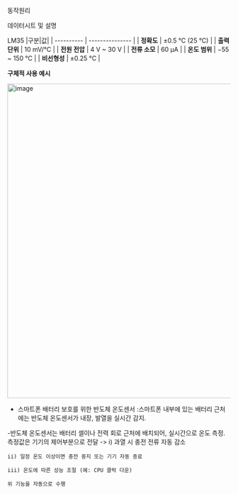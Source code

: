 


동작원리






데이터시트 및 설명

LM35
|구분|값|
| ---------- | --------------- |
| **정확도**    | ±0.5 °C (25 °C) |
| **출력 단위** | 10 mV/°C        |
| **전원 전압**  | 4 V ~ 30 V      |
| **전류 소모**  | 60 µA           |
| **온도 범위**  | −55 ~ 150 °C    |
| **비선형성**   | ±0.25 °C        |







**구체적 사용 예시**



<img width="526" height="710" alt="image" src="https://github.com/user-attachments/assets/06a1c0a8-0ffb-48b3-9bd0-d4800ef21c29" />


- 스마트폰 배터리 보호를 위한 반도체 온도센서
  :스마트폰 내부에 있는 배터리 근처에는 반도체 온도센서가 내장, 발열을 실시간 감지.


-반도체 온도센서는 배터리 셀이나 전력 회로 근처에 배치되어, 실시간으로 온도 측정.
 측정값은 기기의 제어부분으로 전달 
  -> i) 과열 시 충전 전류 자동 감소

    ii) 일정 온도 이상이면 충전 중지 또는 기기 자동 종료

    iii) 온도에 따른 성능 조절 (예: CPU 클럭 다운) 

    위 기능을 자동으로 수행
